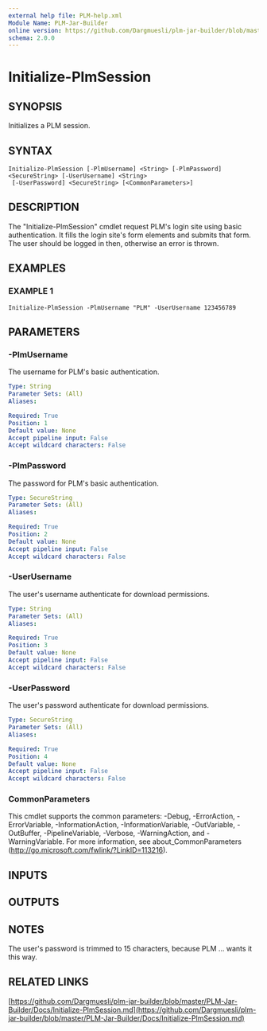 ```yaml
---
external help file: PLM-help.xml
Module Name: PLM-Jar-Builder
online version: https://github.com/Dargmuesli/plm-jar-builder/blob/master/PLM-Jar-Builder/Docs/Initialize-PlmSession.md
schema: 2.0.0
---
```


# Initialize-PlmSession

## SYNOPSIS
Initializes a PLM session.

## SYNTAX

```
Initialize-PlmSession [-PlmUsername] <String> [-PlmPassword] <SecureString> [-UserUsername] <String>
 [-UserPassword] <SecureString> [<CommonParameters>]
```

## DESCRIPTION
The "Initialize-PlmSession" cmdlet request PLM's login site using basic authentication.
It fills the login site's form elements and submits that form.
The user should be logged in then, otherwise an error is thrown.

## EXAMPLES

### EXAMPLE 1
```
Initialize-PlmSession -PlmUsername "PLM" -UserUsername 123456789
```

## PARAMETERS

### -PlmUsername
The username for PLM's basic authentication.

```yaml
Type: String
Parameter Sets: (All)
Aliases:

Required: True
Position: 1
Default value: None
Accept pipeline input: False
Accept wildcard characters: False
```

### -PlmPassword
The password for PLM's basic authentication.

```yaml
Type: SecureString
Parameter Sets: (All)
Aliases:

Required: True
Position: 2
Default value: None
Accept pipeline input: False
Accept wildcard characters: False
```

### -UserUsername
The user's username authenticate for download permissions.

```yaml
Type: String
Parameter Sets: (All)
Aliases:

Required: True
Position: 3
Default value: None
Accept pipeline input: False
Accept wildcard characters: False
```

### -UserPassword
The user's password authenticate for download permissions.

```yaml
Type: SecureString
Parameter Sets: (All)
Aliases:

Required: True
Position: 4
Default value: None
Accept pipeline input: False
Accept wildcard characters: False
```

### CommonParameters
This cmdlet supports the common parameters: -Debug, -ErrorAction, -ErrorVariable, -InformationAction, -InformationVariable, -OutVariable, -OutBuffer, -PipelineVariable, -Verbose, -WarningAction, and -WarningVariable.
For more information, see about_CommonParameters (http://go.microsoft.com/fwlink/?LinkID=113216).

## INPUTS

## OUTPUTS

## NOTES
The user's password is trimmed to 15 characters, because PLM ...
wants it this way.

## RELATED LINKS

[https://github.com/Dargmuesli/plm-jar-builder/blob/master/PLM-Jar-Builder/Docs/Initialize-PlmSession.md](https://github.com/Dargmuesli/plm-jar-builder/blob/master/PLM-Jar-Builder/Docs/Initialize-PlmSession.md)

